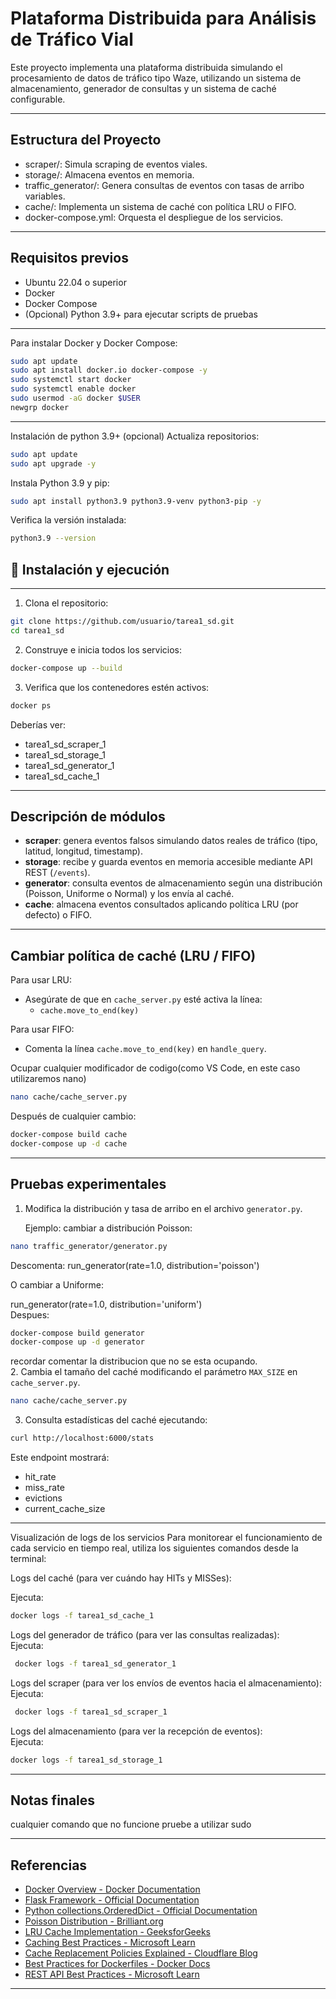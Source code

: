 #  Plataforma Distribuida para Análisis de Tráfico Vial

Este proyecto implementa una plataforma distribuida simulando el procesamiento de datos de tráfico tipo Waze, utilizando un sistema de almacenamiento, generador de consultas y un sistema de caché configurable.

---

##  Estructura del Proyecto

- scraper/: Simula scraping de eventos viales.
- storage/: Almacena eventos en memoria.
- traffic_generator/: Genera consultas de eventos con tasas de arribo variables.
- cache/: Implementa un sistema de caché con política LRU o FIFO.
- docker-compose.yml: Orquesta el despliegue de los servicios.

---

##  Requisitos previos

- Ubuntu 22.04 o superior
- Docker
- Docker Compose
- (Opcional) Python 3.9+ para ejecutar scripts de pruebas

---
Para instalar Docker y Docker Compose:

```bash
sudo apt update
sudo apt install docker.io docker-compose -y
sudo systemctl start docker
sudo systemctl enable docker
sudo usermod -aG docker $USER
newgrp docker
```
---
Instalación de python 3.9+ (opcional)
Actualiza repositorios:
```bash
sudo apt update
sudo apt upgrade -y
```
Instala Python 3.9 y pip:
```bash
sudo apt install python3.9 python3.9-venv python3-pip -y
```
Verifica la versión instalada:
```bash
python3.9 --version
```
## 🚀 Instalación y ejecución
---
1. Clona el repositorio:
```bash
git clone https://github.com/usuario/tarea1_sd.git
cd tarea1_sd
```
2. Construye e inicia todos los servicios:
```bash
docker-compose up --build
```
3.  Verifica que los contenedores estén activos:
```bash
docker ps
```

Deberías ver:

- tarea1_sd_scraper_1
- tarea1_sd_storage_1
- tarea1_sd_generator_1
- tarea1_sd_cache_1

---

## Descripción de módulos

- **scraper**: genera eventos falsos simulando datos reales de tráfico (tipo, latitud, longitud, timestamp).
- **storage**: recibe y guarda eventos en memoria accesible mediante API REST (`/events`).
- **generator**: consulta eventos de almacenamiento según una distribución (Poisson, Uniforme o Normal) y los envía al caché.
- **cache**: almacena eventos consultados aplicando política LRU (por defecto) o FIFO.

---

## Cambiar política de caché (LRU / FIFO)

Para usar LRU:

- Asegúrate de que en `cache_server.py` esté activa la línea:
  - `cache.move_to_end(key)`

Para usar FIFO:

- Comenta la línea `cache.move_to_end(key)` en `handle_query`.  

Ocupar cualquier modificador de codigo(como VS Code, en este caso utilizaremos nano)
```bash
nano cache/cache_server.py
```
Después de cualquier cambio:
```bash
docker-compose build cache
docker-compose up -d cache
```
---

## Pruebas experimentales

1. Modifica la distribución y tasa de arribo en el archivo `generator.py`.

   Ejemplo: cambiar a distribución Poisson:
```bash
nano traffic_generator/generator.py
```
Descomenta:
run_generator(rate=1.0, distribution='poisson')

O cambiar a Uniforme:

run_generator(rate=1.0, distribution='uniform')  
Despues:
```bash
docker-compose build generator
docker-compose up -d generator
```
recordar comentar la  distribucion que no se esta ocupando.  
2. Cambia el tamaño del caché modificando el parámetro `MAX_SIZE` en `cache_server.py`.
```bash
nano cache/cache_server.py
```
3. Consulta estadísticas del caché ejecutando:
```bash
curl http://localhost:6000/stats
```

Este endpoint mostrará:

- hit_rate
- miss_rate
- evictions
- current_cache_size
---

 Visualización de logs de los servicios
Para monitorear el funcionamiento de cada servicio en tiempo real, utiliza los siguientes comandos desde la terminal:

Logs del caché (para ver cuándo hay HITs y MISSes):

Ejecuta:  
```bash
docker logs -f tarea1_sd_cache_1
```
Logs del generador de tráfico (para ver las consultas realizadas):  
Ejecuta:
```bash
 docker logs -f tarea1_sd_generator_1
```
Logs del scraper (para ver los envíos de eventos hacia el almacenamiento):  
Ejecuta:
```bash
 docker logs -f tarea1_sd_scraper_1
```
Logs del almacenamiento (para ver la recepción de eventos):  
Ejecuta:
```bash
docker logs -f tarea1_sd_storage_1
```
---
## Notas finales

cualquier comando que no funcione pruebe a utilizar sudo 

---
##  Referencias

- [Docker Overview - Docker Documentation](https://docs.docker.com/engine/docker-overview/)
- [Flask Framework - Official Documentation](https://flask.palletsprojects.com/en/latest/)
- [Python collections.OrderedDict - Official Documentation](https://docs.python.org/3/library/collections.html#collections.OrderedDict)
- [Poisson Distribution - Brilliant.org](https://brilliant.org/wiki/poisson-distribution/)
- [LRU Cache Implementation - GeeksforGeeks](https://www.geeksforgeeks.org/lru-cache-implementation/)
- [Caching Best Practices - Microsoft Learn](https://learn.microsoft.com/en-us/azure/architecture/best-practices/caching)
- [Cache Replacement Policies Explained - Cloudflare Blog](https://blog.cloudflare.com/cache-eviction-what-it-is-and-how-it-works/)
- [Best Practices for Dockerfiles - Docker Docs](https://docs.docker.com/develop/develop-images/dockerfile_best-practices/)
- [REST API Best Practices - Microsoft Learn](https://learn.microsoft.com/en-us/azure/architecture/best-practices/api-design)

---
